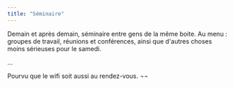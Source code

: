 ```yaml
---
title: "Séminaire"
---
```


Demain et après demain, séminaire entre gens de la même boite. Au menu :
groupes de travail, réunions et conférences, ainsi que d'autres choses moins
sérieuses pour le samedi.

...

Pourvu que le wifi soit aussi au rendez-vous. ¬¬

